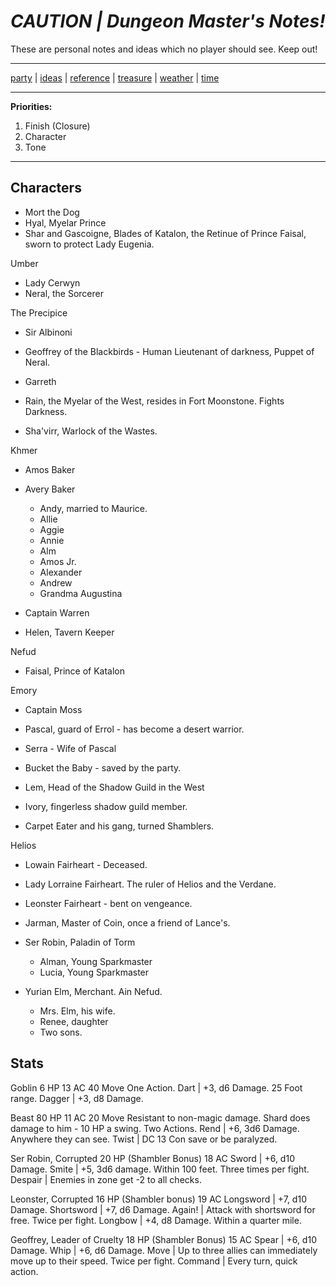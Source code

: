 
# ***CAUTION | Dungeon Master's Notes!***
These are personal notes and ideas which no player should see.
Keep out!

---

[party](/lambda/party) |
[ideas](/lambda/ideas) |
[reference](/lambda/reference) |
[treasure](/lambda/treasure) |
[weather](/lambda/weather) |
[time](/lambda/time)

---

**Priorities:**
1. Finish (Closure)
2. Character
3. Tone

---

## Characters
* Mort the Dog
* Hyal, Myelar Prince
* Shar and Gascoigne, Blades of Katalon, the Retinue of Prince Faisal, sworn to protect Lady Eugenia.

Umber
* Lady Cerwyn
* Neral, the Sorcerer

The Precipice
* Sir Albinoni
* Geoffrey of the Blackbirds - Human Lieutenant of darkness, Puppet of Neral.
* Garreth

* Rain, the Myelar of the West, resides in Fort Moonstone. Fights Darkness.

* Sha'virr, Warlock of the Wastes.

Khmer
* Amos Baker
* Avery Baker
  * Andy, married to Maurice.
  * Allie
  * Aggie
  * Annie
  * Alm
  * Amos Jr.
  * Alexander
  * Andrew
  * Grandma Augustina

* Captain Warren

* Helen, Tavern Keeper

Nefud
* Faisal, Prince of Katalon

Emory
* Captain Moss
* Pascal, guard of Errol - has become a desert warrior.
* Serra - Wife of Pascal

* Bucket the Baby - saved by the party.

* Lem, Head of the Shadow Guild in the West
* Ivory, fingerless shadow guild member.

* Carpet Eater and his gang, turned Shamblers.

Helios
* Lowain Fairheart - Deceased.
* Lady Lorraine Fairheart. The ruler of Helios and the Verdane.
* Leonster Fairheart - bent on vengeance.
* Jarman, Master of Coin, once a friend of Lance's.

* Ser Robin, Paladin of Torm
  * Alman, Young Sparkmaster
  * Lucia, Young Sparkmaster

* Yurian Elm, Merchant. Ain Nefud.
  * Mrs. Elm, his wife.
  * Renee, daughter
  * Two sons.


## Stats
Goblin
6 HP
13 AC
40 Move
One Action.
Dart    | +3, d6 Damage. 25 Foot range.
Dagger  | +3, d8 Damage.

Beast
80 HP
11 AC
20 Move
Resistant to non-magic damage.
Shard does damage to him - 10 HP a swing.
Two Actions.
Rend    | +6, 3d6 Damage. Anywhere they can see.
Twist   | DC 13 Con save or be paralyzed.


Ser Robin, Corrupted
20 HP (Shambler Bonus)
18 AC
Sword   | +6, d10 Damage.
Smite   | +5, 3d6 damage. Within 100 feet. Three times per fight.
Despair | Enemies in zone get -2 to all checks.

Leonster, Corrupted
16 HP (Shambler bonus)
19 AC
Longsword   | +7, d10 Damage.
Shortsword  | +7, d6 Damage.
Again!      | Attack with shortsword for free. Twice per fight.
Longbow     | +4, d8 Damage. Within a quarter mile.

Geoffrey, Leader of Cruelty
18 HP (Shambler Bonus)
15 AC
Spear   | +6, d10 Damage.
Whip    | +6, d6 Damage.
Move    | Up to three allies can immediately move up to their speed. Twice per fight.
Command | Every turn, quick action.
